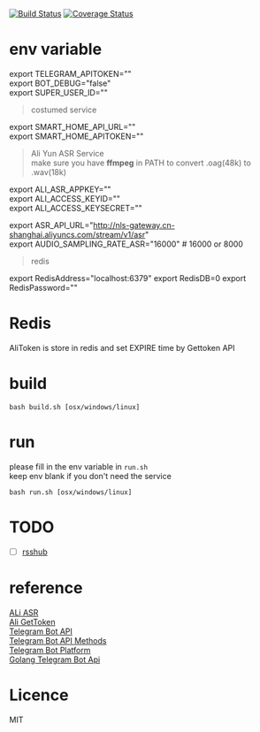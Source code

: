 [![Build Status](https://travis-ci.com/Luoyayu/go-telegram-bot.svg?branch=master)](https://travis-ci.com/Luoyayu/go-telegram-bot) [![Coverage Status](https://coveralls.io/repos/github/Luoyayu/go-telegram-bot/badge.svg?branch=master)](https://coveralls.io/github/Luoyayu/go-telegram-bot?branch=master)
 

# env variable

 export TELEGRAM_APITOKEN=""   
 export BOT_DEBUG="false"   
 export SUPER_USER_ID=""    

> costumed service    

export SMART_HOME_API_URL=""   
export SMART_HOME_APITOKEN=""   

> Ali Yun ASR Service       
make sure you have **ffmpeg** in PATH to convert .oag(48k) to .wav(18k)   

export ALI_ASR_APPKEY=""  
export ALI_ACCESS_KEYID=""   
export ALI_ACCESS_KEYSECRET="" 

export ASR_API_URL="http://nls-gateway.cn-shanghai.aliyuncs.com/stream/v1/asr"   
export AUDIO_SAMPLING_RATE_ASR="16000" # 16000 or 8000    

> redis   

export RedisAddress="localhost:6379"
export RedisDB=0
export RedisPassword=""
 
# Redis


AliToken is store in redis and set EXPIRE time by Gettoken API


# build  

`bash build.sh [osx/windows/linux]`

# run  
please fill in the env variable in `run.sh`    
keep env blank if you don't need the service    

`bash run.sh [osx/windows/linux]`

# TODO

- [ ] [rsshub](https://docs.rsshub.app)


# reference

[ALi ASR](https://nls-portal.console.aliyun.com/overview)  
[Ali GetToken](https://help.aliyun.com/document_detail/72153.html)   
[Telegram Bot API](https://core.telegram.org/api)    
[Telegram Bot API Methods](https://core.telegram.org/methods)   
[Telegram Bot Platform](https://telegram.org/blog/bot-revolution)  
[Golang Telegram Bot Api](https://github.com/go-telegram-bot-api/telegram-bot-api)  


# Licence

MIT

